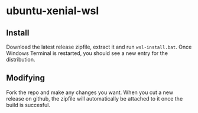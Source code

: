 # ubuntu-xenial-wsl

## Install

Download the latest release zipfile, extract it and run `wsl-install.bat`.
Once Windows Terminal is restarted, you should see a new entry for the distribution.

## Modifying

Fork the repo and make any changes you want.
When you cut a new release on github, the zipfile will automatically be attached to it once the build is succesful.
